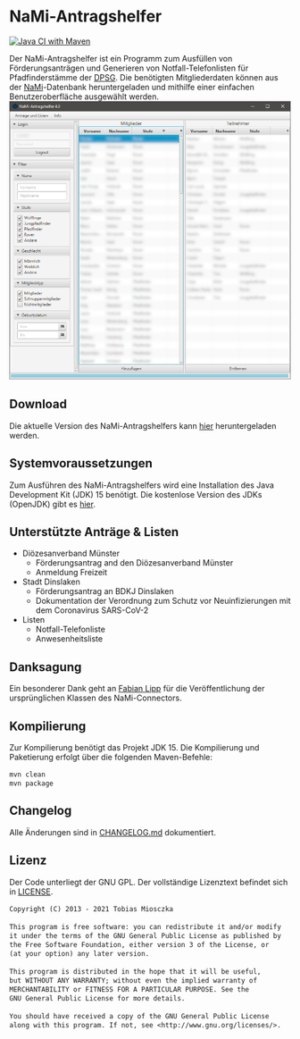 NaMi-Antragshelfer
======================================================================
[![Java CI with Maven](https://github.com/tobiasmiosczka/nami-antragshelfer/actions/workflows/maven.yml/badge.svg)](https://github.com/tobiasmiosczka/nami-antragshelfer/actions/workflows/maven.yml)

Der NaMi-Antragshelfer ist ein Programm zum Ausfüllen von Förderungsanträgen und Generieren von Notfall-Telefonlisten für Pfadfinderstämme der [DPSG][1]. Die benötigten Mitgliederdaten können aus der [NaMi][2]-Datenbank heruntergeladen und mithilfe einer einfachen Benutzeroberfläche ausgewählt werden. 
![Benutzeroberfläche der Version 4.0](https://raw.githubusercontent.com/TobiasMiosczka/NaMi/master/pictures/preview.PNG "Benutzeroberfläche der Version 4.0")

Download
----------------------------------------------------------------------
Die aktuelle Version des NaMi-Antragshelfers kann [hier][3] heruntergeladen werden.

Systemvoraussetzungen
----------------------------------------------------------------------
Zum Ausführen des NaMi-Antragshelfers wird eine Installation des Java Development Kit (JDK) 15 benötigt.
Die kostenlose Version des JDKs (OpenJDK) gibt es [hier][4].

Unterstützte Anträge & Listen
----------------------------------------------------------------------
* Diözesanverband Münster
  * Förderungsantrag and den Diözesanverband Münster
  * Anmeldung Freizeit
* Stadt Dinslaken
  * Förderungsantrag an BDKJ Dinslaken
  * Dokumentation der Verordnung zum Schutz vor Neuinfizierungen mit dem Coronavirus SARS-CoV-2
* Listen
  * Notfall-Telefonliste
  * Anwesenheitsliste
  
Danksagung
----------------------------------------------------------------------
Ein besonderer Dank geht an [Fabian Lipp][5] für die Veröffentlichung der ursprünglichen Klassen des NaMi-Connectors.

Kompilierung
----------------------------------------------------------------------
Zur Kompilierung benötigt das Projekt JDK 15.
Die Kompilierung und Paketierung erfolgt über die folgenden Maven-Befehle:
```
mvn clean
mvn package
```

Changelog
----------------------------------------------------------------------
Alle Änderungen sind in [CHANGELOG.md][6] dokumentiert.


Lizenz
----------------------------------------------------------------------
Der Code unterliegt der GNU GPL. Der vollständige Lizenztext befindet sich in [LICENSE][7].


```
Copyright (C) 2013 - 2021 Tobias Miosczka

This program is free software: you can redistribute it and/or modify
it under the terms of the GNU General Public License as published by
the Free Software Foundation, either version 3 of the License, or
(at your option) any later version.

This program is distributed in the hope that it will be useful,
but WITHOUT ANY WARRANTY; without even the implied warranty of
MERCHANTABILITY or FITNESS FOR A PARTICULAR PURPOSE. See the
GNU General Public License for more details.

You should have received a copy of the GNU General Public License
along with this program. If not, see <http://www.gnu.org/licenses/>.
```
[1]: https://dpsg.de/
[2]: https://nami.dpsg.de/
[3]: https://github.com/tobiasmiosczka/nami-antragshelfer/releases/latest
[4]: https://adoptopenjdk.net/?variant=openjdk15&jvmVariant=hotspot
[5]: https://github.com/fabianlipp
[6]: https://github.com/TobiasMiosczka/NaMiAntragshelfer/blob/master/CHANGELOG.md
[7]: https://github.com/TobiasMiosczka/NaMiAntragshelfer/blob/master/LICENSE
